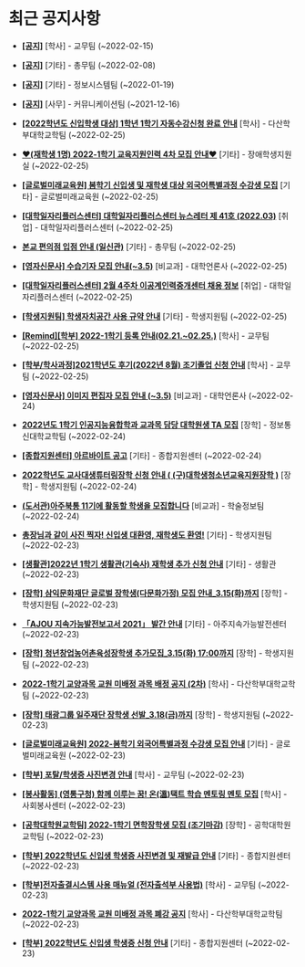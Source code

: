 # 최근 공지사항

* **[[공지]](http://ajou.ac.kr/kr/ajou/notice.do?mode=view&amp;articleNo=180874&amp;article.offset=0&amp;articleLimit=30)**
 [학사] - 교무팀 (~2022-02-15)

* **[[공지]](http://ajou.ac.kr/kr/ajou/notice.do?mode=view&amp;articleNo=180493&amp;article.offset=0&amp;articleLimit=30)**
 [기타] - 총무팀 (~2022-02-08)

* **[[공지]](http://ajou.ac.kr/kr/ajou/notice.do?mode=view&amp;articleNo=179802&amp;article.offset=0&amp;articleLimit=30)**
 [기타] - 정보시스템팀 (~2022-01-19)

* **[[공지]](http://ajou.ac.kr/kr/ajou/notice.do?mode=view&amp;articleNo=147976&amp;article.offset=0&amp;articleLimit=30)**
 [사무] - 커뮤니케이션팀 (~2021-12-16)

* **[[2022학년도 신입학생 대상] 1학년 1학기 자동수강신청 완료 안내](http://ajou.ac.kr/kr/ajou/notice.do?mode=view&amp;articleNo=181303&amp;article.offset=0&amp;articleLimit=30)**
 [학사] - 다산학부대학교학팀 (~2022-02-25)

* **[♥(재학생 1명) 2022-1학기 교육지원인력 4차 모집 안내♥](http://ajou.ac.kr/kr/ajou/notice.do?mode=view&amp;articleNo=181302&amp;article.offset=0&amp;articleLimit=30)**
 [기타] - 장애학생지원실 (~2022-02-25)

* **[[글로벌미래교육원] 봄학기 신입생 및 재학생 대상 외국어특별과정 수강생 모집](http://ajou.ac.kr/kr/ajou/notice.do?mode=view&amp;articleNo=181296&amp;article.offset=0&amp;articleLimit=30)**
 [기타] - 글로벌미래교육원 (~2022-02-25)

* **[[대학일자리플러스센터] 대학일자리플러스센터 뉴스레터 제 41호 (2022.03)](http://ajou.ac.kr/kr/ajou/notice.do?mode=view&amp;articleNo=181283&amp;article.offset=0&amp;articleLimit=30)**
 [취업] - 대학일자리플러스센터 (~2022-02-25)

* **[본교 편의점 입점 안내 (일신관)](http://ajou.ac.kr/kr/ajou/notice.do?mode=view&amp;articleNo=181282&amp;article.offset=0&amp;articleLimit=30)**
 [기타] - 총무팀 (~2022-02-25)

* **[[영자신문사] 수습기자 모집 안내(~3.5)](http://ajou.ac.kr/kr/ajou/notice.do?mode=view&amp;articleNo=181280&amp;article.offset=0&amp;articleLimit=30)**
 [비교과] - 대학언론사 (~2022-02-25)

* **[[대학일자리플러스센터] 2월 4주차 이공계인력중개센터 채용 정보](http://ajou.ac.kr/kr/ajou/notice.do?mode=view&amp;articleNo=181277&amp;article.offset=0&amp;articleLimit=30)**
 [취업] - 대학일자리플러스센터 (~2022-02-25)

* **[[학생지원팀] 학생자치공간 사용 규약 안내](http://ajou.ac.kr/kr/ajou/notice.do?mode=view&amp;articleNo=181276&amp;article.offset=0&amp;articleLimit=30)**
 [기타] - 학생지원팀 (~2022-02-25)

* **[[Remind][학부] 2022-1학기 등록 안내(02.21.~02.25.)](http://ajou.ac.kr/kr/ajou/notice.do?mode=view&amp;articleNo=181267&amp;article.offset=0&amp;articleLimit=30)**
 [학사] - 교무팀 (~2022-02-25)

* **[[학부/학사과정]2021학년도 후기(2022년 8월) 조기졸업 신청 안내](http://ajou.ac.kr/kr/ajou/notice.do?mode=view&amp;articleNo=181264&amp;article.offset=0&amp;articleLimit=30)**
 [학사] - 교무팀 (~2022-02-25)

* **[[영자신문사] 이미지 편집자 모집 안내 (~3.5)](http://ajou.ac.kr/kr/ajou/notice.do?mode=view&amp;articleNo=181242&amp;article.offset=0&amp;articleLimit=30)**
 [비교과] - 대학언론사 (~2022-02-24)

* **[2022년도 1학기 인공지능융합학과 교과목 담당 대학원생 TA 모집](http://ajou.ac.kr/kr/ajou/notice.do?mode=view&amp;articleNo=181237&amp;article.offset=0&amp;articleLimit=30)**
 [장학] - 정보통신대학교학팀 (~2022-02-24)

* **[[종합지원센터] 아르바이트 공고](http://ajou.ac.kr/kr/ajou/notice.do?mode=view&amp;articleNo=181234&amp;article.offset=0&amp;articleLimit=30)**
 [기타] - 종합지원센터 (~2022-02-24)

* **[2022학년도 교사대생튜터링장학 신청 안내 ( (구)대학생청소년교육지원장학 )](http://ajou.ac.kr/kr/ajou/notice.do?mode=view&amp;articleNo=181226&amp;article.offset=0&amp;articleLimit=30)**
 [장학] - 학생지원팀 (~2022-02-24)

* **[(도서관)아주북통 11기에 활동할 학생을 모집합니다](http://ajou.ac.kr/kr/ajou/notice.do?mode=view&amp;articleNo=181211&amp;article.offset=0&amp;articleLimit=30)**
 [비교과] - 학술정보팀 (~2022-02-24)

* **[총장님과 같이 사진 찍자! 신입생 대환영, 재학생도 환영!](http://ajou.ac.kr/kr/ajou/notice.do?mode=view&amp;articleNo=181196&amp;article.offset=0&amp;articleLimit=30)**
 [기타] - 학생지원팀 (~2022-02-23)

* **[[생활관]2022년 1학기 생활관(기숙사) 재학생 추가 신청 안내](http://ajou.ac.kr/kr/ajou/notice.do?mode=view&amp;articleNo=181187&amp;article.offset=0&amp;articleLimit=30)**
 [기타] - 생활관 (~2022-02-23)

* **[[장학] 삼익문화재단 글로벌 장학생(다문화가정) 모집 안내_3.15(화)까지](http://ajou.ac.kr/kr/ajou/notice.do?mode=view&amp;articleNo=181186&amp;article.offset=0&amp;articleLimit=30)**
 [장학] - 학생지원팀 (~2022-02-23)

* **[「AJOU 지속가능발전보고서 2021」 발간 안내](http://ajou.ac.kr/kr/ajou/notice.do?mode=view&amp;articleNo=181185&amp;article.offset=0&amp;articleLimit=30)**
 [기타] - 아주지속가능발전센터 (~2022-02-23)

* **[[장학] 청년창업농어촌육성장학생 추가모집_3.15(화) 17:00까지](http://ajou.ac.kr/kr/ajou/notice.do?mode=view&amp;articleNo=181183&amp;article.offset=0&amp;articleLimit=30)**
 [장학] - 학생지원팀 (~2022-02-23)

* **[2022-1학기 교양과목 교원 미배정 과목 배정 공지 (2차)](http://ajou.ac.kr/kr/ajou/notice.do?mode=view&amp;articleNo=181180&amp;article.offset=0&amp;articleLimit=30)**
 [학사] - 다산학부대학교학팀 (~2022-02-23)

* **[[장학] 태광그룹 일주재단 장학생 선발_3.18(금)까지](http://ajou.ac.kr/kr/ajou/notice.do?mode=view&amp;articleNo=181168&amp;article.offset=0&amp;articleLimit=30)**
 [장학] - 학생지원팀 (~2022-02-23)

* **[[글로벌미래교육원] 2022-봄학기 외국어특별과정 수강생 모집 안내](http://ajou.ac.kr/kr/ajou/notice.do?mode=view&amp;articleNo=181167&amp;article.offset=0&amp;articleLimit=30)**
 [기타] - 글로벌미래교육원 (~2022-02-23)

* **[[학부] 포탈/학생증 사진변경 안내](http://ajou.ac.kr/kr/ajou/notice.do?mode=view&amp;articleNo=181164&amp;article.offset=0&amp;articleLimit=30)**
 [학사] - 교무팀 (~2022-02-23)

* **[[봉사활동] (영통구청) 함께 이루는 꿈! 온(溫)택트 학습 멘토링 멘토 모집](http://ajou.ac.kr/kr/ajou/notice.do?mode=view&amp;articleNo=181161&amp;article.offset=0&amp;articleLimit=30)**
 [학사] - 사회봉사센터 (~2022-02-23)

* **[[공학대학원교학팀] 2022-1학기 면학장학생 모집 (조기마감)](http://ajou.ac.kr/kr/ajou/notice.do?mode=view&amp;articleNo=181160&amp;article.offset=0&amp;articleLimit=30)**
 [장학] - 공학대학원교학팀 (~2022-02-23)

* **[[학부] 2022학년도 신입생 학생증 사진변경 및 재발급 안내](http://ajou.ac.kr/kr/ajou/notice.do?mode=view&amp;articleNo=181150&amp;article.offset=0&amp;articleLimit=30)**
 [기타] - 종합지원센터 (~2022-02-23)

* **[[학부]전자출결시스템 사용 매뉴얼 (전자출석부 사용법)](http://ajou.ac.kr/kr/ajou/notice.do?mode=view&amp;articleNo=181143&amp;article.offset=0&amp;articleLimit=30)**
 [학사] - 교무팀 (~2022-02-23)

* **[2022-1학기 교양과목 교원 미배정 과목 폐강 공지](http://ajou.ac.kr/kr/ajou/notice.do?mode=view&amp;articleNo=181141&amp;article.offset=0&amp;articleLimit=30)**
 [학사] - 다산학부대학교학팀 (~2022-02-23)

* **[[학부] 2022학년도 신입생 학생증 신청 안내](http://ajou.ac.kr/kr/ajou/notice.do?mode=view&amp;articleNo=181140&amp;article.offset=0&amp;articleLimit=30)**
 [기타] - 종합지원센터 (~2022-02-23)
